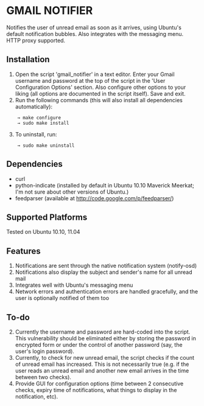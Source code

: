 GMAIL NOTIFIER
==============

Notifies the user of unread email as soon as it arrives, using Ubuntu's default notification bubbles. Also integrates with the messaging menu. HTTP proxy supported.


Installation
------------
1. Open the script 'gmail_notifier' in a text editor. Enter your Gmail username and password at the top of the script in the 'User Configuration Options' section. Also configure other options to your liking (all options are documented in the script itself). Save and exit.
2. Run the following commands (this will also install all dependencies automatically):
```
    → make configure
    → sudo make install
```
3. To uninstall, run:
```
    → sudo make uninstall
```


Dependencies
------------
- curl
- python-indicate (installed by default in Ubuntu 10.10 Maverick Meerkat; I'm not sure about other versions of Ubuntu.)
- feedparser (available at http://code.google.com/p/feedparser/)


Supported Platforms
-------------------
Tested on Ubuntu 10.10, 11.04


Features
--------
1. Notifications are sent through the native notification system (notify-osd)
2. Notifications also display the subject and sender's name for all unread mail
3. Integrates well with Ubuntu's messaging menu
4. Network errors and authentication errors are handled gracefully, and the user is optionally notified of them too


To-do
-----
2. Currently the username and password are hard-coded into the script. This vulnerability should be eliminated either by storing the password in encrypted form or under the control of another password (say, the user's login password).
3. Currently, to check for new unread email, the script checks if the count of unread email has increased. This is not necessarily true (e.g. if the user reads an unread email and another new email arrives in the time between two checks).
4. Provide GUI for configuration options (time between 2 consecutive checks, expiry time of notifications, what things to display in the notification, etc).

